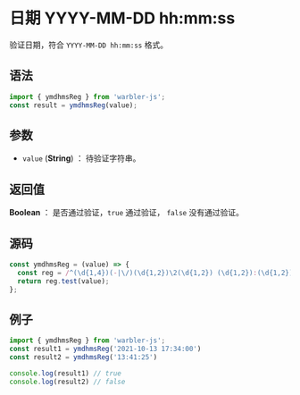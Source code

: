 <!--
 * @Author: 一尾流莺
 * @Description:日期 YYYY-MM-DD hh:mm:ss
 * @Date: 2021-09-13 18:18:23
 * @LastEditTime: 2021-10-14 09:50:22
 * @FilePath: \warblerjs-guide\docs\guide\form\ymdhmsReg.md
-->

# 日期 YYYY-MM-DD hh:mm:ss

验证日期，符合 `YYYY-MM-DD hh:mm:ss` 格式。

## 语法

```js
import { ymdhmsReg } from 'warbler-js';
const result = ymdhmsReg(value);
```

## 参数

- `value` (**String**) ： 待验证字符串。

## 返回值

**Boolean** ： 是否通过验证，`true` 通过验证， `false` 没有通过验证。

## 源码

```js
const ymdhmsReg = (value) => {
  const reg = /^(\d{1,4})(-|\/)(\d{1,2})\2(\d{1,2}) (\d{1,2}):(\d{1,2}):(\d{1,2})$/;
  return reg.test(value);
};
```

## 例子

```js
import { ymdhmsReg } from 'warbler-js';
const result1 = ymdhmsReg('2021-10-13 17:34:00')
const result2 = ymdhmsReg('13:41:25')

console.log(result1) // true
console.log(result2) // false
```
